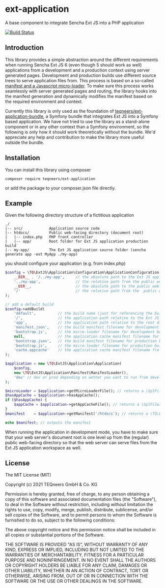 # ext-application

A base component to integrate Sencha Ext JS into a PHP application

[![Build Status](https://github.com/teqneers/ext-application/actions/workflows/php.yml/badge.svg)](https://github.com/teqneers/ext-application/actions/workflows/php.yml)

## Introduction

This library provides a simple abstraction around the different requirements when running Sencha Ext JS 6
(even though 5 should work as well) applications from a development and a production context using server generated
pages. Development and production builds use different source trees to serve application files from. This process is
based on a so-called [manifest and a Javascript micro-loader](http://docs.sencha.com/cmd/6.x/microloader.html). To make
sure this process works seamlessly with server generated pages and routing, the library hooks into the manifest
generation and dynamically modifies the manifest based on the required environment and context.

Currently this library is only used as the foundation
of [teqneers/ext-application-bundle](https://github.com/teqneers/ext-application-bundle), a Symfony bundle that
integrates Ext JS into a Symfony based application. We have not tried to use the library as a stand-alone component or
in any other context than a Symfony environment, so the following is only how it should work theoretically without the
bundle. We'd appreciate any help and contribution to make the library more useful outside the bundle.

## Installation

You can install this library using composer

    composer require teqneers/ext-application

or add the package to your composer.json file directly.

## Example

Given the following directory structure of a fictitious application

    ./
    |-- src/            Application source code
    |-- htdocs/         Public web-facing directory (document root)
    |   |-- index.php   PHP front controller
    |   |-- app/        Root folder for Ext JS application production build
    |-- my-app/         The Ext JS application source folder (sencha generate app -ext MyApp ./my-app)

you should configure your application (e.g. from index.php)

```php
$config = \TQ\ExtJS\Application\Configuration\ApplicationConfiguration(
    __DIR__ . '/../my-app',     // the absolute path to the Ext JS application workspace
    '../my-app',                // the relative path from the public web-facing directory to the Ext JS application workspace
    __DIR__,                    // the absolute path to the public web-facing directory
    '/'                         // the relative path from the  public web-facing directory to the root directory used for production build artifacts (usually /)
);

// add a default build
$config->addBuild(
    'default',          // the build name (just for referencing the build)
    '/',                // the application path relative to the Ext JS application workspace (usually / unless you have multiple applications and/or packages in a single workspace)
    'app',              // the application path relative to the root directory used for production build artifacts
    'manifest.json',    // the build manifest filename for development builds
    'bootstrap.js',     // the micro-loader filename for development builds
    null,               // the application cache manifest filename for development builds (usually NULL)
    'bootstrap.json',   // the build manifest filename for production builds
    'bootstrap.js',     // the micro-loader filename for production builds
    'cache.appcache'    // the application cache manifest filename fro production builds
);

$application = new \TQ\ExtJS\Application\Application(
    $config,
    new \TQ\ExtJS\Application\Manifest\ManifestLoader(),
    'dev' // dev or prod depending on wether you want to run from development or drom production build
);

$microLoader = $application->getMicroLoaderFile(); // returns a \SplFileInfo for the configured micro-loader
$hasAppCache = $application->hasAppCache();
if ($hasAppCache) {
    $appCache = $application->getAppCacheFile(); // returns a \SplFileInfo for the configured application cache manifest
}
$manifest    = $application->getManifest('/htdocs'); // returns a \TQ\ExtJS\Application\Manifest\Manifest configured correctly when running document root on your application base path

echo $manifest; // outputs the manifest
```

When running the application in development mode, you have to make sure that your web server's document root is one
level up from the (regular) public web-facing directory so that the web server can serve files from the Ext JS
application workspace as well.

## License

The MIT License (MIT)

Copyright (c) 2021 TEQneers GmbH & Co. KG

Permission is hereby granted, free of charge, to any person obtaining a copy of this software and associated
documentation files (the "Software"), to deal in the Software without restriction, including without limitation the
rights to use, copy, modify, merge, publish, distribute, sublicense, and/or sell copies of the Software, and to permit
persons to whom the Software is furnished to do so, subject to the following conditions:

The above copyright notice and this permission notice shall be included in all copies or substantial portions of the
Software.

THE SOFTWARE IS PROVIDED "AS IS", WITHOUT WARRANTY OF ANY KIND, EXPRESS OR IMPLIED, INCLUDING BUT NOT LIMITED TO THE
WARRANTIES OF MERCHANTABILITY, FITNESS FOR A PARTICULAR PURPOSE AND NONINFRINGEMENT. IN NO EVENT SHALL THE AUTHORS OR
COPYRIGHT HOLDERS BE LIABLE FOR ANY CLAIM, DAMAGES OR OTHER LIABILITY, WHETHER IN AN ACTION OF CONTRACT, TORT OR
OTHERWISE, ARISING FROM, OUT OF OR IN CONNECTION WITH THE SOFTWARE OR THE USE OR OTHER DEALINGS IN THE SOFTWARE.
